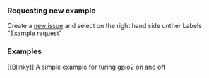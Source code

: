 ### Requesting new example
Create a [new issue](https://github.com/esp8266/esp8266-wiki/issues/new) and select on the right hand side  unther Labels "Example request"

### Examples
[[Blinky]] A simple example for turing gpio2 on and off